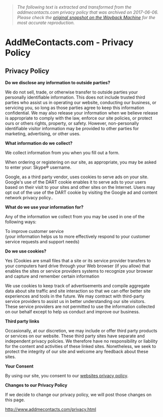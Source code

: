 > *The following text is extracted and transformed from the addmecontacts.com privacy policy that was archived on 2017-06-06. Please check the [original snapshot on the Wayback Machine](https://web.archive.org/web/20170606081917id_/http%3A//www.addmecontacts.com/privacy.html) for the most accurate reproduction.*

# AddMeContacts.com - Privacy Policy

## Privacy Policy

**Do we disclose any information to outside parties?**

We do not sell, trade, or otherwise transfer to outside parties your personally identifiable information. This does not include trusted third parties who assist us in operating our website, conducting our business, or servicing you, so long as those parties agree to keep this information confidential. We may also release your information when we believe release is appropriate to comply with the law, enforce our site policies, or protect ours or others rights, property, or safety. However, non-personally identifiable visitor information may be provided to other parties for marketing, advertising, or other uses. 

**What information do we collect?**

We collect information from you when you fill out a form. 

When ordering or registering on our site, as appropriate, you may be asked to enter your: Skype® username. 

Google, as a third party vendor, uses cookies to serve ads on your site. Google's use of the DART cookie enables it to serve ads to your users based on their visit to your sites and other sites on the Internet. Users may opt out of the use of the DART cookie by visiting the Google ad and content network privacy policy.. 

**What do we use your information for?**

Any of the information we collect from you may be used in one of the following ways: 

To improve customer service  
(your information helps us to more effectively respond to your customer service requests and support needs) 

**Do we use cookies?**

Yes (Cookies are small files that a site or its service provider transfers to your computers hard drive through your Web browser (if you allow) that enables the sites or service providers systems to recognize your browser and capture and remember certain information 

We use cookies to keep track of advertisements and compile aggregate data about site traffic and site interaction so that we can offer better site experiences and tools in the future. We may contract with third-party service providers to assist us in better understanding our site visitors. These service providers are not permitted to use the information collected on our behalf except to help us conduct and improve our business. 

**Third party links**

Occasionally, at our discretion, we may include or offer third party products or services on our website. These third party sites have separate and independent privacy policies. We therefore have no responsibility or liability for the content and activities of these linked sites. Nonetheless, we seek to protect the integrity of our site and welcome any feedback about these sites. 

**Your Consent**

By using our site, you consent to our [websites privacy policy](http://www.addmecontacts.com/privacy.html). 

**Changes to our Privacy Policy**

If we decide to change our privacy policy, we will post those changes on this page. 

http://www.addmecontacts.com/privacy.html

  

